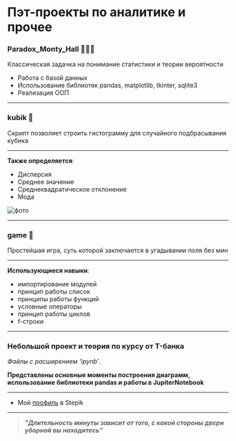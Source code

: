 # Пэт-проекты по аналитике и прочее
### Paradox_Monty_Hall 🐐🚗🐐
Классическая задачка на понимание статистики и теории вероятности
+ Работа с базой данных
+ Использование библиотек pandas, matplotlib, tkinter, sqlite3
+ Реализация ООП
____
### kubik 🎲
Скрипт позволяет строить гистограмму для случайного подбрасывания кубика
____
**Также определяется**:
+ Дисперсия
+ Среднее значение
+ Среднеквадратическое отклонение
+ Мода

![фото](python_5mW3v4FWWU-1.png)
____

### game 👾
Простейшая игра, суть которой заключается в угадывании поля без мин
____
**Использующиеся навыки**:
+ импортирование модулей
+ принцип работы список
+ принципы работы функций
+ условные операторы
+ принцип работы циклов
+ f-строки
____

### Небольшой проект и теория по курсу от T-банка
*Файлы с расширением 'ipynb'*.

**Представлены основные моменты построения диаграмм, использование библиотеки pandas и работы в JupiterNotebook**
___

+ Мой [профиль](https://stepik.org/users/930493503/profile) в Stepik
___


  > ***"Длительность минуты зависит от того, с какой стороны двери уборной вы находитесь"***
